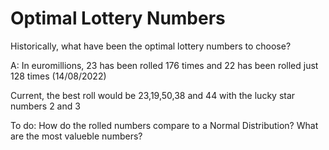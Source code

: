 # Optimal Lottery Numbers
 Historically, what have been the optimal lottery numbers to choose?

 A: In euromillions, 23 has been rolled 176 times and 22 has been rolled just 128 times (14/08/2022)
 
 Current, the best roll would be 23,19,50,38 and 44 with the lucky star numbers 2 and 3



To do:
    How do the rolled numbers compare to a Normal Distribution?
    What are the most valueble numbers?
